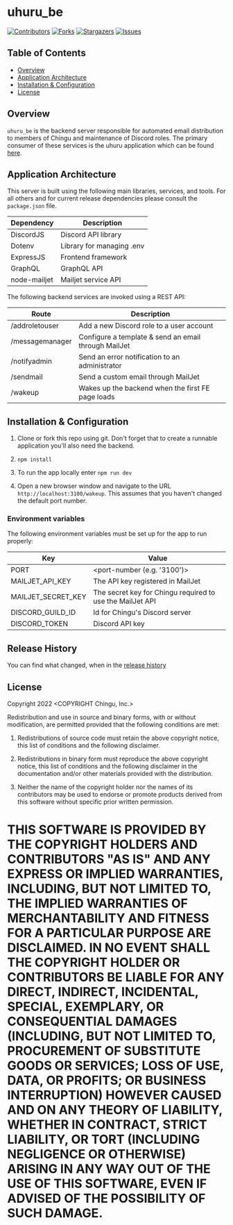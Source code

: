 # uhuru_be
[contributors-shield]: https://img.shields.io/github/contributors/chingu-x/uhuru_be.svg?style=for-the-badge
[contributors-url]: https://github.com/chingu-x/uhuru_be/graphs/contributors
[forks-shield]: https://img.shields.io/github/forks/chingu-x/uhuru_be.svg?style=for-the-badge
[forks-url]: https://github.com/chingu-x/uhuru_be/network/members
[stars-shield]: https://img.shields.io/github/stars/chingu-x/uhuru_be.svg?style=for-the-badge
[stars-url]: https://github.com/chingu-x/uhuru_be/stargazers
[issues-shield]: https://img.shields.io/github/issues/chingu-x/uhuru_be.svg?style=for-the-badge
[issues-url]: https://github.com/chingu-x/uhuru_be/issues

[![Contributors][contributors-shield]][contributors-url]
[![Forks][forks-shield]][forks-url]
[![Stargazers][stars-shield]][stars-url]
[![Issues][issues-shield]][issues-url]
## Table of Contents

* [Overview](#overview)
* [Application Architecture](#application-architecture)
* [Installation & Configuration](#installation-configuration)
* [License](#license)


## Overview

`uhuru_be` is the backend server responsible for automated email distribution
to members of Chingu and maintenance of Discord roles. The primary consumer of
these services is the uhuru application which can be found [here](https://github.com/chingu-x/uhurubot).

## Application Architecture

This server is built using the following main libraries, services, and tools.
For all others and for current release dependencies please consult the
`package.json` file.

| Dependency  | Description                 |
|-------------|-----------------------------|
| DiscordJS   | Discord API library         |
| Dotenv      | Library for managing .env   |
| ExpressJS   | Frontend framework          |
| GraphQL     | GraphQL API                 |
| node-mailjet | Mailjet service API        |

The following backend services are invoked using a REST API:

| Route   | Description                                       |
|---------|---------------------------------------------------|
| /addroletouser | Add a new Discord role to a user account    |
| /messagemanager | Configure a template & send an email through MailJet |
| /notifyadmin | Send an error notification to an administrator |
| /sendmail | Send a custom email through MailJet |
| /wakeup  | Wakes up the backend when the first FE page loads |
## Installation & Configuration

1. Clone or fork this repo using git. Don't forget that to create a runnable application you'll also need the backend.

2. `npm install`

3. To run the app locally enter `npm run dev`

4. Open a new browser window and navigate to the URL `http://localhost:3100/wakeup`. This assumes that you haven't changed the default port number.

### Environment variables

The following environment variables must be set up for the app to run properly:

| Key             | Value                                |
|-----------------|--------------------------------------|
| PORT            | <port-number (e.g. '3100')>          |
| MAILJET_API_KEY | The API key registered in MailJet    |
| MAILJET_SECRET_KEY | The secret key for Chingu required to use the MailJet API |
| DISCORD_GUILD_ID | Id for Chingu's Discord server      |
| DISCORD_TOKEN   | Discord API key                      |

## Release History

You can find what changed, when in the [release history](./docs/RELEASE_HISTORY.md)

## License

Copyright 2022 <COPYRIGHT Chingu, Inc.>

Redistribution and use in source and binary forms, with or without modification, are permitted provided that the following conditions are met:

1. Redistributions of source code must retain the above copyright notice, this list of conditions and the following disclaimer.

2. Redistributions in binary form must reproduce the above copyright notice, this list of conditions and the following disclaimer in the documentation and/or other materials provided with the distribution.

3. Neither the name of the copyright holder nor the names of its contributors may be used to endorse or promote products derived from this software without specific prior written permission.

THIS SOFTWARE IS PROVIDED BY THE COPYRIGHT HOLDERS AND CONTRIBUTORS "AS IS" AND ANY EXPRESS OR IMPLIED WARRANTIES, INCLUDING, BUT NOT LIMITED TO, THE IMPLIED WARRANTIES OF MERCHANTABILITY AND FITNESS FOR A PARTICULAR PURPOSE ARE DISCLAIMED. IN NO EVENT SHALL THE COPYRIGHT HOLDER OR CONTRIBUTORS BE LIABLE FOR ANY DIRECT, INDIRECT, INCIDENTAL, SPECIAL, EXEMPLARY, OR CONSEQUENTIAL DAMAGES (INCLUDING, BUT NOT LIMITED TO, PROCUREMENT OF SUBSTITUTE GOODS OR SERVICES; LOSS OF USE, DATA, OR PROFITS; OR BUSINESS INTERRUPTION) HOWEVER CAUSED AND ON ANY THEORY OF LIABILITY, WHETHER IN CONTRACT, STRICT LIABILITY, OR TORT (INCLUDING NEGLIGENCE OR OTHERWISE) ARISING IN ANY WAY OUT OF THE USE OF THIS SOFTWARE, EVEN IF ADVISED OF THE POSSIBILITY OF SUCH DAMAGE.
=======